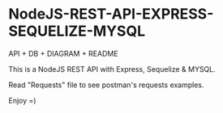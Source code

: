 # NodeJS-REST-API-EXPRESS-SEQUELIZE-MYSQL
API + DB + DIAGRAM + README

This is a NodeJS REST API with Express, Sequelize & MYSQL.

Read "Requests" file to see postman's requests examples.

Enjoy =)
